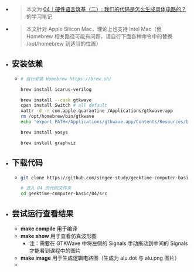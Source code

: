 - > 本文为 [04｜硬件语言筑基（二）: 我们的代码是怎么生成具体电路的？](https://time.geekbang.org/column/article/543888?screen=full) 的学习笔记
- > 本文针对 Apple Silicon Mac，理论上也支持 Intel Mac（但 Homebrew 相关路径可能有问题，请自行下面各种命令中的替换 /opt/homebrew 到适当的位置）
- ## 安装依赖
	- ```bash
	  # 自行安装 Homebrew https://brew.sh/
	  
	  brew install icarus-verilog
	  
	  brew install --cask gtkwave
	  cpan install Switch # all default
	  xattr -d -r com.apple.quarantine /Applications/gtkwave.app
	  rm /opt/homebrew/bin/gtkwave
	  echo 'export PATH=/Applications/gtkwave.app/Contents/Resources/bin/:$PATH' >> ~/.zshrc
	  
	  brew install yosys
	  
	  brew install graphviz
	  ```
- ## 下载代码
	- ```bash
	  git clone https://github.com/singee-study/geektime-computer-basic.git
	  
	  # 进入 04 的代码文件夹
	  cd geektime-computer-basic/04/src
	  ```
- ## 尝试运行查看结果
	- **make compile** 用于编译
	- **make show** 用于查看仿真波形图
		- 注：需要在 GTKWave 中将左侧的 Signals 手动拖动到中间的 Signals 才能看到课程中的图片
	- **make image** 用于生成逻辑电路图（生成为 alu.dot 与 alu.png 图片）
	-